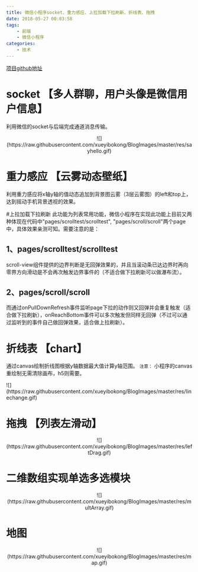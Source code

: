 ```yaml
---
title: 微信小程序socket、重力感应、上拉加载下拉刷新、折线表、拖拽
date: 2018-05-27 00:03:58
tags: 
    - 前端
    - 微信小程序
categories: 
    - 技术
---
```

[项目github地址](https://github.com/xueyibokong/wxSAUnitTest)
# socket 【多人群聊，用户头像是微信用户信息】
利用微信的socket与后端完成通道消息传输。
<center>![](https://raw.githubusercontent.com/xueyibokong/BlogImages/master/res/sayhello.gif)</center>

# 重力感应 【云雾动态壁纸】
利用重力感应将x轴y轴的值动态追加到背景图云雾（3层云雾图）的left和top上，达到摇动手机背景透视的效果。

#上拉加载下拉刷新
此功能为列表常用功能，微信小程序在实现此功能上目前又两种体现在代码中"pages/scrolltest/scrolltest",
"pages/scroll/scroll"两个page中，具体效果亲测可知。需要注意的是：

## 1、pages/scrolltest/scrolltest
scroll-view组件提供的边界判断是无回弹效果的，并且当滚动条已达边界时再向零界方向滑动是不会再次触发边界事件的（不适合做下拉刷新可以做瀑布流）。
## 2、pages/scroll/scroll
而通过onPullDownRefresh事件监听page下拉的动作则又回弹并会重复触发（适合做下拉刷新），onReachBottom事件可以多次触发但同样无回弹（不过可以通过监听到的事件自己做回弹效果，适合做上拉刷新）。

# 折线表 【chart】
通过canvas绘制折线图根据y轴数据最大值计算y轴范围。
`注意：` 小程序的canvas重绘制无需清除画布，h5则需要。
</center>![](https://raw.githubusercontent.com/xueyibokong/BlogImages/master/res/linechange.gif)</center>

# 拖拽 【列表左滑动】
<center>![](https://raw.githubusercontent.com/xueyibokong/BlogImages/master/res/leftDrag.gif)</center>

# 二维数组实现单选多选模块
<center>![](https://raw.githubusercontent.com/xueyibokong/BlogImages/master/res/multArray.gif)</center>

# 地图
<center>![](https://raw.githubusercontent.com/xueyibokong/BlogImages/master/res/map.gif)</center>
